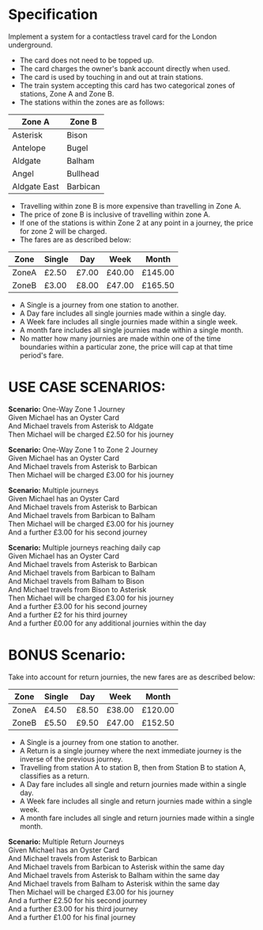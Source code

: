 # Specification
Implement a system for a contactless travel card for the London underground.

* The card does not need to be topped up.
* The card charges the owner's bank account directly when used.
* The card is used by touching in and out at train stations.
* The train system accepting this card has two categorical zones of stations, Zone A and Zone B.
* The stations within the zones are as follows:

|Zone A         |     Zone B     |
|---------------|----------------|
|Asterisk       |     Bison      |
|Antelope       |     Bugel      |
|Aldgate        |     Balham     | 
|Angel          |     Bullhead   |
|Aldgate East   |     Barbican   |

* Travelling within zone B is more expensive than travelling in Zone A.
* The price of zone B is inclusive of travelling within zone A.
* If one of the stations is within Zone 2 at any point in a journey, the price for zone 2 will be charged.
* The fares are as described below:

|  Zone  |  Single  |   Day   |    Week    |     Month   |
|--------|----------|---------|------------|-------------|
| ZoneA  |  £2.50   |  £7.00  |   £40.00   |    £145.00  |
| ZoneB  |  £3.00   |  £8.00  |   £47.00   |    £165.50  |

* A Single is a journey from one station to another.
* A Day fare includes all single journies made within a single day.
* A Week fare includes all single journies made within a single week.
* A month fare includes all single journies made within a single month.
* No matter how many journies are made within one of the time boundaries within a particular zone, the price will cap at that time period's fare.

# USE CASE SCENARIOS:

**Scenario:** One-Way Zone 1 Journey<br>
  Given Michael has an Oyster Card<br>
  And Michael travels from Asterisk to Aldgate<br>
  Then Michael will be charged £2.50 for his journey<br>

**Scenario:** One-Way Zone 1 to Zone 2 Journey<br>
  Given Michael has an Oyster Card<br>
  And Michael travels from Asterisk to Barbican<br>
  Then Michael will be charged £3.00 for his journey<br>

**Scenario:** Multiple journeys<br>
  Given Michael has an Oyster Card<br>
  And Michael travels from Asterisk to Barbican<br>
  And Michael travels from Barbican to Balham<br>
  Then Michael will be charged £3.00 for his journey<br>
  And a further £3.00 for his second journey<br>

**Scenario:** Multiple journeys reaching daily cap<br>
  Given Michael has an Oyster Card<br>
  And Michael travels from Asterisk to Barbican<br>
  And Michael travels from Barbican to Balham<br>
  And Michael travels from Balham to Bison<br>
  And Michael travels from Bison to Asterisk<br>
  Then Michael will be charged £3.00 for his journey<br>
  And a further £3.00 for his second journey<br>
  And a further £2 for his third journey<br>
  And a further £0.00 for any additional journies within the day<br>


# BONUS Scenario: 

Take into account for return journies, the new fares are as described below:

|  Zone  |  Single  |   Day   |    Week    |     Month   |
|--------|----------|---------|------------|-------------|
| ZoneA  |  £4.50   |  £8.50  |   £38.00   |    £120.00  |
| ZoneB  |  £5.50   |  £9.50  |   £47.00   |    £152.50  |

* A Single is a journey from one station to another.
* A Return is a single journey where the next immediate journey is the inverse of the previous journey.
* Travelling from station A to station B, then from Station B to station A, classifies as a return.
* A Day fare includes all single and return journies made within a single day.
* A Week fare includes all single and return journies made within a single week.
* A month fare includes all single and return journies made within a single month.
        
        
**Scenario:** Multiple Return Journeys<br>
  Given Michael has an Oyster Card<br>
  And Michael travels from Asterisk to Barbican<br>
  And Michael travels from Barbican to Asterisk within the same day<br>
  And Michael travels from Asterisk to Balham within the same day<br>
  And Michael travels from Balham to Asterisk within the same day<br>
  Then Michael will be charged £3.00 for his journey<br>
  And a further £2.50 for his second journey<br>
  And a further £3.00 for his third journey<br>
  And a further £1.00 for his final journey<br>
